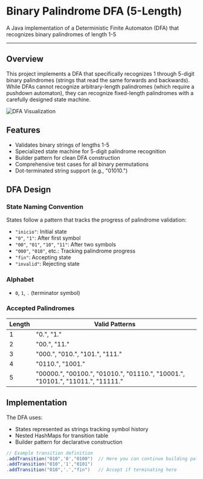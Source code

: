 # Binary Palindrome DFA (5-Length)
A Java implementation of a Deterministic Finite Automaton (DFA) that recognizes binary palindromes of length 1-5

-------------

## Overview

This project implements a DFA that specifically recognizes 1 through 5-digit binary palindromes (strings that read the same forwards and backwards). While DFAs cannot recognize arbitrary-length palindromes (which require a pushdown automaton), they can recognize fixed-length palindromes with a carefully designed state machine.

![DFA Visualization](https://raw.githubusercontent.com/Nicolascresposu/Nicolascresposu.github.io/refs/heads/main/other_repos_images/5lengthbinary/newDFAillust.png)

## Features

- Validates binary strings of lengths 1-5
- Specialized state machine for 5-digit palindrome recognition
- Builder pattern for clean DFA construction
- Comprehensive test cases for all binary permutations
- Dot-terminated string support (e.g., "01010.")

## DFA Design

### State Naming Convention
States follow a pattern that tracks the progress of palindrome validation:
- `"inicio"`: Initial state
- `"0"`, `"1"`: After first symbol
- `"00"`, `"01"`, `"10"`, `"11"`: After two symbols
- `"000"`, `"010"`, etc.: Tracking palindrome progress
- `"fin"`: Accepting state
- `"invalid"`: Rejecting state

### Alphabet
- `0`, `1`, `.` (terminator symbol)

### Accepted Palindromes
| Length | Valid Patterns |
|--------|----------------|
| 1      | "0.", "1." |
| 2      | "00.", "11." |
| 3      | "000.", "010.", "101.", "111." |
| 4      | "0110.", "1001." |
| 5      | "00000.", "00100.", "01010.", "01110.", "10001.", "10101.", "11011.", "11111." |

## Implementation

The DFA uses:
- States represented as strings tracking symbol history
- Nested HashMaps for transition table
- Builder pattern for declarative construction

```java
// Example transition definition
.addTransition("010",'0',"0100")  // Here you can continue building palindromes, we use these as the states, so it's a simpler naming convention.
.addTransition("010",'1',"0101")
.addTransition("010",'.',"fin")   // Accept if terminating here
```
